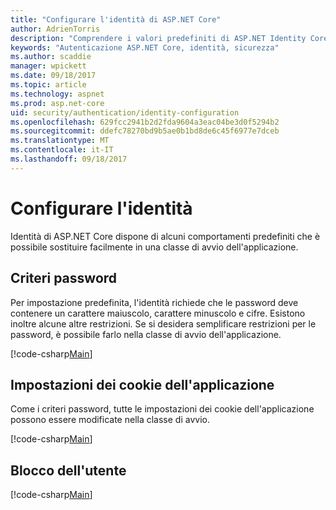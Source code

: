 ```yaml
---
title: "Configurare l'identità di ASP.NET Core"
author: AdrienTorris
description: "Comprendere i valori predefiniti di ASP.NET Identity Core e configurare le varie proprietà di identità per l'utilizzo di valori personalizzati."
keywords: "Autenticazione ASP.NET Core, identità, sicurezza"
ms.author: scaddie
manager: wpickett
ms.date: 09/18/2017
ms.topic: article
ms.technology: aspnet
ms.prod: asp.net-core
uid: security/authentication/identity-configuration
ms.openlocfilehash: 629fcc2941b2d2fda9604a3eac04be3d0f5294b2
ms.sourcegitcommit: ddefc78270bd9b5ae0b1bd8de6c45f6977e7dceb
ms.translationtype: MT
ms.contentlocale: it-IT
ms.lasthandoff: 09/18/2017
---
```

# <a name="configure-identity"></a>Configurare l'identità

Identità di ASP.NET Core dispone di alcuni comportamenti predefiniti che è possibile sostituire facilmente in una classe di avvio dell'applicazione.

## <a name="passwords-policy"></a>Criteri password

Per impostazione predefinita, l'identità richiede che le password deve contenere un carattere maiuscolo, carattere minuscolo e cifre. Esistono inoltre alcune altre restrizioni. Se si desidera semplificare restrizioni per le password, è possibile farlo nella classe di avvio dell'applicazione.

[!code-csharp[Main](identity/sample/src/ASPET-IdentityDemo-PrimaryKeysConfig/Startup.cs?highlight=2&range=60-65)]

## <a name="applications-cookie-settings"></a>Impostazioni dei cookie dell'applicazione

Come i criteri password, tutte le impostazioni dei cookie dell'applicazione possono essere modificate nella classe di avvio.

[!code-csharp[Main](identity/sample/src/ASPET-IdentityDemo-PrimaryKeysConfig/Startup.cs?highlight=2&range=72-80)]

## <a name="users-lockout"></a>Blocco dell'utente

[!code-csharp[Main](identity/sample/src/ASPET-IdentityDemo-PrimaryKeysConfig/Startup.cs?highlight=2&range=67-70)]
